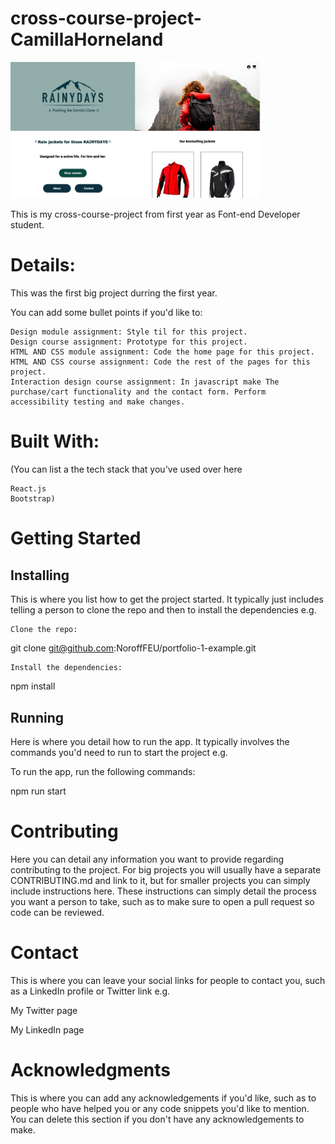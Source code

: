 # cross-course-project-CamillaHorneland

<img src="https://github.com/Noroff-FEU-Assignments/cross-course-project-CamillaHorneland/blob/main/images/rainyday.jpeg?raw=true" alt="image of Rainyday web" width="400px">

This is my cross-course-project from first year as Font-end Developer student.

 # Details:

This was the first big project durring the first year. 

You can add some bullet points if you'd like to:

    Design module assignment: Style til for this project.
    Design course assignment: Prototype for this project.
    HTML AND CSS module assignment: Code the home page for this project.
    HTML AND CSS course assignment: Code the rest of the pages for this project.
    Interaction design course assignment: In javascript make The purchase/cart functionality and the contact form. Perform accessibility testing and make changes. 

# Built With:

(You can list a the tech stack that you've used over here

    React.js
    Bootstrap)

# Getting Started
## Installing

This is where you list how to get the project started. It typically just includes telling a person to clone the repo and then to install the dependencies e.g.

    Clone the repo:

git clone git@github.com:NoroffFEU/portfolio-1-example.git

    Install the dependencies:

npm install

## Running

Here is where you detail how to run the app. It typically involves the commands you'd need to run to start the project e.g.

To run the app, run the following commands:

npm run start

# Contributing

Here you can detail any information you want to provide regarding contributing to the project. For big projects you will usually have a separate CONTRIBUTING.md and link to it, but for smaller projects you can simply include instructions here. These instructions can simply detail the process you want a person to take, such as to make sure to open a pull request so code can be reviewed.

# Contact

This is where you can leave your social links for people to contact you, such as a LinkedIn profile or Twitter link e.g.

My Twitter page

My LinkedIn page

# Acknowledgments

This is where you can add any acknowledgements if you'd like, such as to people who have helped you or any code snippets you'd like to mention. You can delete this section if you don't have any acknowledgements to make.

